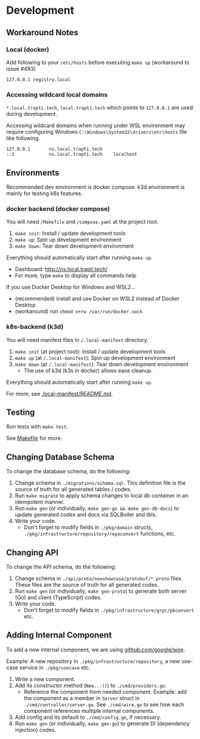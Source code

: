 # Development

## Workaround Notes

### Local (docker)

Add following to your `/etc/hosts` before executing `make up`
(workaround to issue #493)

```
127.0.0.1 registry.local
```

### Accessing wildcard local domains

`*.local.trapti.tech`, `local.trapti.tech` which points to `127.0.0.1` are used during development.

Accessing wildcard domains when running under WSL environment may require configuring Windows `C:\Windows\System32\drivers\etc\hosts` file like following.

```plaintext
127.0.0.1       ns.local.trapti.tech
::1             ns.local.trapti.tech    localhost
```

## Environments

Recommended dev environment is docker compose.
k3d environment is mainly for testing k8s features.

### docker backend (docker compose)

You will need `/Makefile` and `/compose.yaml` at the project root.

1. `make init`: Install / update development tools
2. `make up`: Spin up development environment
3. `make down`: Tear down development environment

Everything should automatically start after running `make up`.

- Dashboard: http://ns.local.trapti.tech/
- For more, type `make` to display all commands help

If you use Docker Desktop for Windows and WSL2...

- (recommended) install and use Docker on WSL2 instead of Docker Desktop
- (workaround) run `chmod o+rw /var/run/docker.sock`

### k8s-backend (k3d)

You will need manifest files in `/.local-manifest` directory.

1. `make init` (at project root): Install / update development tools
2. `make up` (at `/.local-manifest`): Spin up development environment
3. `make down` (at `/.local-manifest`): Tear down development environment
   - The use of k3d (k3s in docker) allows ease cleanup.

Everything should automatically start after running `make up`.

For more, see [.local-manifest/README.md](../.local-manifest/README.md).

## Testing

Run tests with `make test`.

See [Makefile](../Makefile) for more.

## Changing Database Schema

To change the database schema, do the following:

1. Change schema in `./migrations/schema.sql`. This definition file is the source of truth for all generated tables / codes.
2. Run `make migrate` to apply schema changes to local db container in an idempotent manner.
3. Run `make gen` (or individually, `make gen-go && make gen-db-docs`) to update generated codes and docs via SQLBoiler and tbls.
4. Write your code.
   - Don't forget to modify fields in `./pkg/domain` structs, `./pkg/infrastructure/repository/repoconvert` functions, etc.

## Changing API

To change the API schema, do the following:

1. Change schema in `./api/proto/neoshowcase/protobuf/*.proto` files. These files are the source of truth for all generated codes.
2. Run `make gen` (or individually, `make gen-proto`) to generate both server (Go) and client (TypeScript) codes.
3. Write your code.
   - Don't forget to modify fields in `./pkg/infrastructure/grpc/pbconvert` etc.

## Adding Internal Component

To add a new internal component, we are using [github.com/google/wire](https://github.com/google/wire).

Example: A new repository in `./pkg/infrastructure/repository`, a new use-case service in `./pkg/usecase` etc.

1. Write a new component.
2. Add its constructor method (`New...()`) to `./cmd/providers.go`.
   - Reference the component from needed component. Example: add the component as a member in `Server` struct in `./cmd/controller/server.go`. See `./cmd/wire.go` to see how each component references multiple internal components.
3. Add config and its default to `./cmd/config.go`, if necessary.
4. Run `make gen` (or individually, `make gen-go`) to generate DI (dependency injection) codes.
